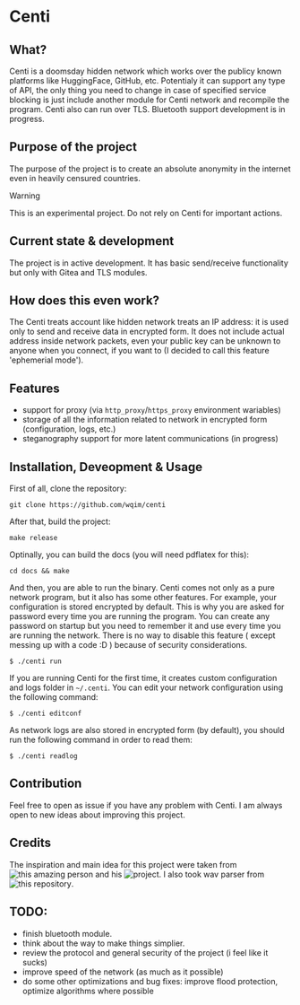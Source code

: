 # Centi

## What?
Centi is a doomsday hidden network which works over the publicy known platforms like HuggingFace, GitHub, etc.
Potentialy it can support any type of API, the only thing you need to change in case of specified service blocking
is just include another module for Centi network and recompile the program.
Centi also can run over TLS. Bluetooth support development is in progress.

## Purpose of the project
The purpose of the project is to create an absolute anonymity in the internet even in heavily censured countries.

>[!WARNING]
>This is an experimental project. Do not rely on Centi for important actions.

## Current state & development
The project is in active development. It has basic send/receive functionality but only with Gitea and TLS modules.

## How does this even work?
The Centi treats account like hidden network treats an IP address: it is used only to send and receive data in encrypted form.
It does not include actual address inside network packets, even your public key can be unknown to anyone when you connect, if you want to (I decided to call this feature 'ephemerial mode').

## Features
- support for proxy (via `http_proxy`/`https_proxy` environment wariables)
- storage of all the information related to network in encrypted form (configuration, logs, etc.)
- steganography support for more latent communications (in progress)

## Installation, Deveopment & Usage
First of all, clone the repository:
```
git clone https://github.com/wqim/centi
```

After that, build the project:
```
make release
```
Optinally, you can build the docs (you will need pdflatex for this):
```
cd docs && make
```
And then, you are able to run the binary. Centi comes not only as a pure network program, but it also has some other features.
For example, your configuration is stored encrypted by default. This is why you are asked for password every time you are running the program.
You can create any password on startup but you need to remember it and use every time you are running the network. There is no way to disable this feature ( except messing up with a code :D ) because of security considerations.
```
$ ./centi run
```
If you are running Centi for the first time, it creates custom configuration and logs folder in `~/.centi`.
You can edit your network configuration using the following command:
```
$ ./centi editconf
```

As network logs are also stored in encrypted form (by default), you should run the following command in order to read them:
```
$ ./centi readlog
```

## Contribution
Feel free to open as issue if you have any problem with Centi. I am always open to new ideas about improving this project.

## Credits
The inspiration and main idea for this project were taken from ![this amazing person](https://github.com/number571/) and his ![project](https://github.com/number571/hidden-lake).
I also took wav parser from ![this repository](https://github.com/DylanMeeus/GoAudio).

## TODO:
- finish bluetooth module.
- think about the way to make things simplier.
- review the protocol and general security of the project (i feel like it sucks)
- improve speed of the network (as much as it possible)
- do some other optimizations and bug fixes: improve flood protection, optimize algorithms where possible

